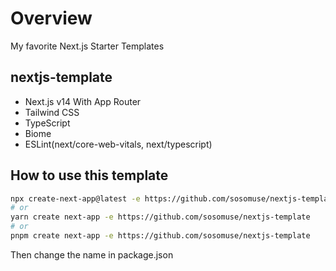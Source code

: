 # Overview

My favorite Next.js Starter Templates

## nextjs-template

- Next.js v14 With App Router
- Tailwind CSS
- TypeScript
- Biome
- ESLint(next/core-web-vitals, next/typescript)

## How to use this template

```bash
npx create-next-app@latest -e https://github.com/sosomuse/nextjs-template
# or
yarn create next-app -e https://github.com/sosomuse/nextjs-template
# or
pnpm create next-app -e https://github.com/sosomuse/nextjs-template
```

Then change the name in package.json
